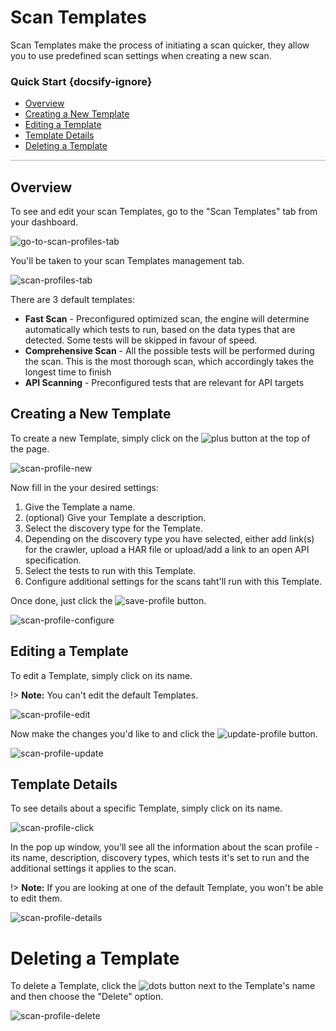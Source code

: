 # Scan Templates
Scan Templates make the process of initiating a scan quicker, they allow you to use predefined scan settings when creating a new scan.

### Quick Start {docsify-ignore}
- [Overview](#overview)
- [Creating a New Template](#creating-a-new-template)
- [Editing a Template](#editing-a-template)
- [Template Details](#template-details)
- [Deleting a Template](#deleting-a-template)

<hr style="height:2px;background-color:#d1d3d4">

## Overview
To see and edit your scan Templates, go to the "Scan Templates" tab from your dashboard.

![go-to-scan-profiles-tab](media/scan-profiles-01.png ':size=45%')

You'll be taken to your scan Templates management tab.

![scan-profiles-tab](media/scan-profiles-02.png ':size=45%')

There are 3 default templates:
- **Fast Scan** - Preconfigured optimized scan, the engine will determine automatically which tests to run, based on the data types that are detected. Some tests will be skipped in favour of speed.
- **Comprehensive Scan** - All the possible tests will be performed during the scan. This is the most thorough scan, which accordingly takes the longest time to finish
- **API Scanning** - Preconfigured tests that are relevant for API targets

## Creating a New Template

To create a new Template, simply click on the ![plus](media/plus_button.png ':size=2%') button at the top of the page.

![scan-profile-new](media/scan-profiles-05.png ':size=45%')

Now fill in the your desired settings:

1. Give the Template a name.
2. (optional) Give your Template a description.
3. Select the discovery type for the Template.
4. Depending on the discovery type you have selected, either add link(s) for the crawler, upload a HAR file or upload/add a link to an open API specification.
5. Select the tests to run with this Template.
6. Configure additional settings for the scans taht'll run with this Template.

Once done, just click the ![save-profile](media/save-profile_button.png ':size=8%') button.

![scan-profile-configure](media/scan-profiles-06.png ':size=45%')

## Editing a Template

To edit a Template, simply click on its name.

!> **Note:** You can't edit the default Templates.

![scan-profile-edit](media/scan-profiles-07.png ':size=45%')

Now make the changes you'd like to and click the ![update-profile](media/update-profile_button.PNG ':size=8%') button.

![scan-profile-update](media/scan-profiles-08.png ':size=45%')

## Template Details

To see details about a specific Template, simply click on its name.

![scan-profile-click](media/scan-profiles-03.png ':size=45%')

In the pop up window, you'll see all the information about the scan profile - its name, description, discovery types, which tests it's set to run and the additional settings it applies to the scan.

!> **Note:** If you are looking at one of the default Template, you won't be able to edit them.

![scan-profile-details](media/scan-profiles-04.png ':size=45%')

# Deleting a Template

To delete a Template, click the ![dots](media/dots_button.png ':size=1%') button next to the Template's name and then choose the "Delete" option.

![scan-profile-delete](media/scan-profiles-09.png ':size=45%')